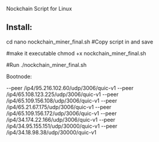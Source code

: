 Nockchain Script for Linux

Install: 
--------------------
cd
nano nockchain_miner_final.sh
#Copy script in and save

#make it executable
chmod +x nockchain_miner_final.sh

#Run 
./nockchain_miner_final.sh



Bootnode:

--peer /ip4/95.216.102.60/udp/3006/quic-v1 
--peer /ip4/65.108.123.225/udp/3006/quic-v1 
--peer /ip4/65.109.156.108/udp/3006/quic-v1 
--peer /ip4/65.21.67.175/udp/3006/quic-v1 
--peer /ip4/65.109.156.172/udp/3006/quic-v1 
--peer /ip4/34.174.22.166/udp/3006/quic-v1 
--peer /ip4/34.95.155.151/udp/30000/quic-v1 
--peer /ip4/34.18.98.38/udp/30000/quic-v1
